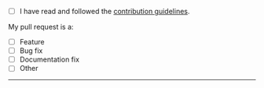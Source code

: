 - [ ] I have read and followed the [contribution guidelines](https://github.com/Alorel/localforage-driver-memory/blob/master/.github/CONTRIBUTING.md).

My pull request is a:

- [ ] Feature
- [ ] Bug fix
- [ ] Documentation fix
- [ ] Other

-----
